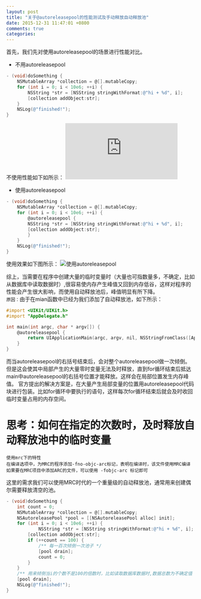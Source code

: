 ```yaml
---
layout: post
title: "关于@autoreleasepool的性能测试及手动释放自动释放池"
date: 2015-12-31 11:47:01 +0800
comments: true
categories:
---
```

首先，我们先对使用autoreleasepool的场景进行性能对比。

* 不用autoreleasepool
```objective-c
- (void)doSomething {
    NSMutableArray *collection = @[].mutableCopy;
    for (int i = 0; i < 10e6; ++i) {
        NSString *str = [NSString stringWithFormat:@"hi + %d", i];
        [collection addObject:str];
    }
    NSLog(@"finished!");
}
```  
<!--more-->
不使用性能如下如所示：
![不使用](http://lypxcnc-dl.yunpan.360.cn/intf.php?method=Preview.outputPic&qid=246165388&fname=%2Fmac%E5%A4%87%E4%BB%BD%2Fios%2F2015%2F11%2Fimage%2FSnip20151108_8.png&fhash=f9b9a5146857df0e674211b4a81405c7bf0c5193&dt=71.386154716d9b80a7a2c5b7517e7424a0&v=1.0.1&rtick=14515884295186&open_app_id=0&devtype=web&sign=b2a0f819bcdc8ee3f2368017ba09df85&)  

* 使用autoreleasepool
```objective-c
- (void)doSomething {
    NSMutableArray *collection = @[].mutableCopy;
    for (int i = 0; i < 10e6; ++i) {
        @autoreleasepool {
       	NSString *str = [NSString stringWithFormat:@"hi + %d", i];
        [collection addObject:str];
        }
    }
    NSLog(@"finished!");
}
```  
使用效果如下图所示：
![使用autoreleasepool](http://d.pcs.baidu.com/thumbnail/2430b3c52659ed6040d1bd1b0caf00f4?fid=3643355266-250528-153089275883599&time=1451588400&rt=pr&sign=FDTAER-DCb740ccc5511e5e8fedcff06b081203-OOQTgjpbAx1aDaa9nBURvIsmtmY%3d&expires=8h&chkbd=0&chkv=0&dp-logid=2964101469645371&dp-callid=0&size=c10000_u10000&quality=90)  

综上，当需要在程序中创建大量的临时变量时（大量也可指数量多，不确定，比如从数据库中读取数据时）,很容易使内存产生峰值又回到内存低谷，这样对程序的性能会产生很大影响，而使用自动释放池后，峰值明显有所下降。  
`原因：`由于在mian函数中已经为我们添加了自动释放池，如下所示：  
```objective-c
#import <UIKit/UIKit.h>
#import "AppDelegate.h"

int main(int argc, char * argv[]) {
    @autoreleasepool {
        return UIApplicationMain(argc, argv, nil, NSStringFromClass([AppDelegate class]));
    }
}
```
而当autoreleasepool的右括号结束后，会对整个autoreleasepool做一次倾倒。但是这会使其中局部产生的大量零时变量无法及时释放，直到for循环结束后抵达main中autoreleasepool的右括号位置才能释放。这样会在局部位置发生内存峰值。
官方提出的解决方案是，在大量产生局部变量的位置用autoreleasepool代码块进行包装。比如for循环中要执行的语句，这样每次for循环结束后就会及时收回临时变量占用的内存空间。  
# 思考：如何在指定的次数时，及时释放自动释放池中的临时变量

```
使用mrc下的特性
在编译选项中，为MRC的程序添加-fno-objc-arc标记，表明在编译时，该文件使用MRC编译
如果要在MRC项目中添加ARC的文件，可以使用 -fobjc-arc 标记即可
```
这里的需求我们可以使用MRC时代的一个重量级的自动释放池，通常用来创建偶尔需要释放清空的池。
```objective-c
- (void)doSomething {
    int count = 0;
    NSMutableArray *collection = @[].mutableCopy;
    NSAutoreleasePool *pool = [[NSAutoreleasePool alloc] init];
    for (int i = 0; i < 10e6; ++i) {
            NSString *str = [NSString stringWithFormat:@"hi + %d", i];
        [collection addObject:str];
        if (++count == 100) {
            /** 每一百次倾倒一次池子 */
            [pool drain];
            count = 0;
        }
    }
    /** 用来倾倒当i的个数不是100的倍数时，比如读取数据库数据时,数据总数为不确定值 */
    [pool drain];
    NSLog(@"finished!");
}
```
